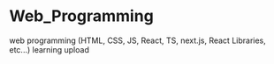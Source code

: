 # Web_Programming
web programming (HTML, CSS, JS, React, TS, next.js, React Libraries, etc...) learning upload 


